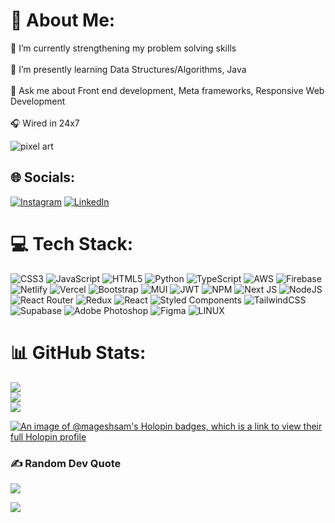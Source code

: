 
# 💫 About Me:
🔭 I’m currently strengthening my problem solving skills  <br><br>🌱 I’m presently learning Data Structures/Algorithms, Java <br><br>💬 Ask me about Front end development, Meta frameworks, Responsive Web Development<br><br>🎧 Wired in 24x7

![pixel art](https://user-images.githubusercontent.com/74038190/225813708-98b745f2-7d22-48cf-9150-083f1b00d6c9.gif)


## 🌐 Socials:
[![Instagram](https://img.shields.io/badge/Instagram-%23E4405F.svg?logo=Instagram&logoColor=white)](https://instagram.com/wildlife_of_sam) [![LinkedIn](https://img.shields.io/badge/LinkedIn-%230077B5.svg?logo=linkedin&logoColor=white)](https://linkedin.com/in/mageshkannan-annathurai) 

# 💻 Tech Stack:
![CSS3](https://img.shields.io/badge/css3-%231572B6.svg?style=for-the-badge&logo=css3&logoColor=white) ![JavaScript](https://img.shields.io/badge/javascript-%23323330.svg?style=for-the-badge&logo=javascript&logoColor=%23F7DF1E) ![HTML5](https://img.shields.io/badge/html5-%23E34F26.svg?style=for-the-badge&logo=html5&logoColor=white) ![Python](https://img.shields.io/badge/python-3670A0?style=for-the-badge&logo=python&logoColor=ffdd54) ![TypeScript](https://img.shields.io/badge/typescript-%23007ACC.svg?style=for-the-badge&logo=typescript&logoColor=white) ![AWS](https://img.shields.io/badge/AWS-%23FF9900.svg?style=for-the-badge&logo=amazon-aws&logoColor=white) ![Firebase](https://img.shields.io/badge/firebase-%23039BE5.svg?style=for-the-badge&logo=firebase) ![Netlify](https://img.shields.io/badge/netlify-%23000000.svg?style=for-the-badge&logo=netlify&logoColor=#00C7B7) ![Vercel](https://img.shields.io/badge/vercel-%23000000.svg?style=for-the-badge&logo=vercel&logoColor=white)  ![Bootstrap](https://img.shields.io/badge/bootstrap-%23563D7C.svg?style=for-the-badge&logo=bootstrap&logoColor=white)   ![MUI](https://img.shields.io/badge/MUI-%230081CB.svg?style=for-the-badge&logo=material-ui&logoColor=white) ![JWT](https://img.shields.io/badge/JWT-black?style=for-the-badge&logo=JSON%20web%20tokens) ![NPM](https://img.shields.io/badge/NPM-%23000000.svg?style=for-the-badge&logo=npm&logoColor=white) ![Next JS](https://img.shields.io/badge/Next-black?style=for-the-badge&logo=next.js&logoColor=white) ![NodeJS](https://img.shields.io/badge/node.js-6DA55F?style=for-the-badge&logo=node.js&logoColor=white) ![React Router](https://img.shields.io/badge/React_Router-CA4245?style=for-the-badge&logo=react-router&logoColor=white) ![Redux](https://img.shields.io/badge/redux-%23593d88.svg?style=for-the-badge&logo=redux&logoColor=white) ![React](https://img.shields.io/badge/react-%2320232a.svg?style=for-the-badge&logo=react&logoColor=%2361DAFB)  ![Styled Components](https://img.shields.io/badge/styled--components-DB7093?style=for-the-badge&logo=styled-components&logoColor=white) ![TailwindCSS](https://img.shields.io/badge/tailwindcss-%2338B2AC.svg?style=for-the-badge&logo=tailwind-css&logoColor=white)    	![Supabase](https://img.shields.io/badge/Supabase-3ECF8E?style=for-the-badge&logo=supabase&logoColor=white)  ![Adobe Photoshop](https://img.shields.io/badge/adobephotoshop-%2331A8FF.svg?style=for-the-badge&logo=adobephotoshop&logoColor=white)  	![Figma](https://img.shields.io/badge/figma-%23F24E1E.svg?style=for-the-badge&logo=figma&logoColor=white) ![LINUX](https://img.shields.io/badge/Linux-FCC624?style=for-the-badge&logo=linux&logoColor=black)  
# 📊 GitHub Stats:
![](https://github-readme-stats.vercel.app/api?username=magesh-sam&theme=radical&hide_border=false&include_all_commits=true&count_private=true)<br/>
![](https://github-readme-streak-stats.herokuapp.com/?user=magesh-sam&theme=radical&hide_border=false)<br/>
![](https://github-readme-stats.vercel.app/api/top-langs/?username=magesh-sam&theme=radical&hide_border=false&include_all_commits=true&count_private=true&layout=compact)

[![An image of @mageshsam's Holopin badges, which is a link to view their full Holopin profile](https://holopin.me/mageshsam)](https://holopin.io/@mageshsam)

### ✍️ Random Dev Quote
![](https://quotes-github-readme.vercel.app/api?type=horizontal&theme=catppuccin_mocha)


[![](https://visitcount.itsvg.in/api?id=magesh-sam&icon=0&color=0)](https://visitcount.itsvg.in)

